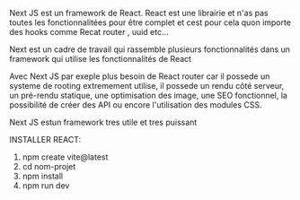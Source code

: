 Next JS est un framework de React. React est une librairie et n'as pas toutes les fonctionnalitées pour être complet et cest pour cela quon importe des hooks comme Recat router , uuid etc...

Next est un cadre de travail qui rassemble plusieurs fonctionnalités dans un framework qui utilise les fonctionnalités de React 

Avec Next JS par exeple plus besoin de React router car il possede un systeme de rooting extremement utilise, il possede un rendu côté serveur, un pré-rendu statique, une optimisation des image, une SEO fonctionnel, la possibilité de créer des API ou encore l'utilisation des modules CSS.

Next JS estun framework tres utile et tres puissant

INSTALLER REACT:
1) npm create vite@latest
2) cd nom-projet
3) npm install
4) npm run dev